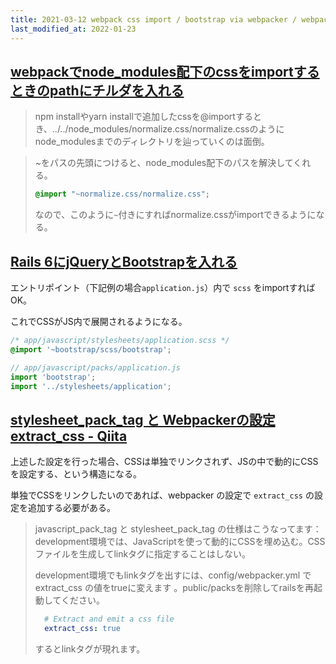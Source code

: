 ```yaml
---
title: 2021-03-12 webpack css import / bootstrap via webpacker / webpacker extract_css option
last_modified_at: 2022-01-23
---
```


## [webpackでnode_modules配下のcssをimportするときのpathにチルダを入れる](http://makotottn.hatenablog.com/entry/2017/08/29/004422)

> npm installやyarn installで追加したcssを@importするとき、../../node_modules/normalize.css/normalize.cssのようにnode_modulesまでのディレクトリを辿っていくのは面倒。

> ~をパスの先頭につけると、node_modules配下のパスを解決してくれる。
> ```css
> @import "~normalize.css/normalize.css";
> ```
>
> なので、このように`~`付きにすればnormalize.cssがimportできるようになる。

## [Rails 6にjQueryとBootstrapを入れる](https://qiita.com/kazutosato/items/d47b7705ee545de4cb1a)

エントリポイント（下記例の場合`application.js`）内で `scss` をimportすれば OK。

これでCSSがJS内で展開されるようになる。

```scss
/* app/javascript/stylesheets/application.scss */
@import '~bootstrap/scss/bootstrap';
```

```js
// app/javascript/packs/application.js
import 'bootstrap';
import '../stylesheets/application';
```

## [stylesheet_pack_tag と Webpackerの設定 extract_css - Qiita](https://qiita.com/kazutosato/items/23d2aa126084d054398b)

上述した設定を行った場合、CSSは単独でリンクされず、JSの中で動的にCSSを設定する、という構造になる。

単独でCSSをリンクしたいのであれば、webpacker の設定で `extract_css` の設定を追加する必要がある。

> javascript_pack_tag と stylesheet_pack_tag の仕様はこうなってます：development環境では、JavaScriptを使って動的にCSSを埋め込む。CSSファイルを生成してlinkタグに指定することはしない。
>
> development環境でもlinkタグを出すには、config/webpacker.yml で extract_css の値をtrueに変えます 。public/packsを削除してrailsを再起動してください。
>
> ```yaml
>   # Extract and emit a css file
>   extract_css: true
> ```
>
> するとlinkタグが現れます。
